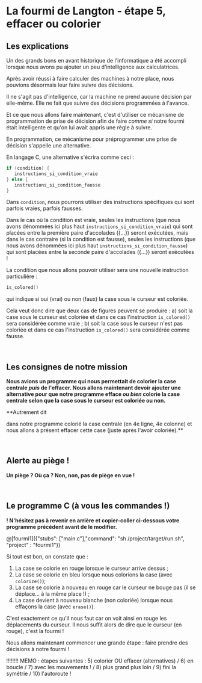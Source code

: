 # La fourmi de Langton - étape 5, effacer ou colorier

## Les explications

Un des grands bons en avant historique de l'informatique a été accompli lorsque nous avons pu ajouter un peu d'intelligence aux calculatrices.

Après avoir réussi à faire calculer des machines à notre place, nous pouvions désormais leur faire suivre des décisions.

Il ne s'agit pas d'intelligence, car la machine ne prend aucune décision par elle-même. Elle ne fait que suivre des décisions programmées à l'avance.

Et ce que nous allons faire maintenant, c'est d'utiliser ce mécanisme de programmation de prise de décision afin de faire *comme si* notre fourmi était intelligente et qu'on lui avait appris une règle à suivre.

En programmation, ce mécanisme pour préprogrammer une prise de décision s'appelle une alternative.

En langage C, une alternative s'écrira comme ceci :

```C
if (condition) {
   instructions_si_condition_vraie
} else {
   instructions_si_condition_fausse
}
```
Dans `condition`, nous pourrons utiliser des instructions spécifiques qui sont parfois vraies, parfois fausses.

Dans le cas où la condition est vraie, seules les instructions (que nous avons dénommées ici plus haut `instructions_si_condition_vraie`) qui sont placées entre la première paire d'accolades ({...}) seront exécutées, mais dans le cas contraire (si la condition est fausse), seules les instructions (que nous avons dénommées ici plus haut `instructions_si_condition_fausse`) qui sont placées entre la seconde paire d'accolades ({...}) seront exécutées !

La condition que nous allons pouvoir utiliser sera une nouvelle instruction particulière :

```C
is_colored()
```

qui indique si oui (vrai) ou non (faux) la case sous le curseur est coloriée.

Cela veut donc dire que deux cas de figures peuvent se produire :
a) soit la case sous le curseur est coloriée et dans ce cas l'instruction `is_colored()` sera considérée comme vraie ;
b) soit la case sous le curseur n'est pas coloriée et dans ce cas l'instruction `is_colored()` sera considérée comme fausse.

<br />

## Les consignes de notre mission

**Nous avions un programme qui nous permettait de colorier la case centrale *puis* de l'effacer. Nous allons maintenant devoir ajouter une alternative pour que notre programme efface *ou bien* colorie la case centrale selon que la case sous le curseur est coloriée ou non.**

**Autrement dit 

dans notre programme  colorié la case centrale (en 4e ligne, 4e colonne) et nous allons à présent effacer cette case (juste après l'avoir coloriée).**

<br />

## Alerte au piège !

**Un piège ? Où ça ? Non, non, pas de piège en vue !**

<br />

## Le programme C (à vous les commandes !)

**! N'hésitez pas à revenir en arrière et copier-coller ci-dessous votre programme précédent avant de le modifier.**

@[fourmi1]({"stubs": ["main.c"],"command": "sh /project/target/run.sh", "project" : "fourmi1"})

Si tout est bon, on constate que :

1) La case se colorie en rouge lorsque le curseur arrive dessus ;
2) La case se colorie en bleu lorsque nous colorions la case (avec `colorize()`);
3) La case se colorie à nouveau en rouge car le curseur ne bouge pas (il se déplace... à la même place !) ;
4) La case devient à nouveau blanche (non coloriée) lorsque nous effaçons la case (avec `erase()`).

C'est exactement ce qu'il nous faut car on voit ainsi en rouge les déplacements du curseur. Il nous suffit alors de dire que le curseur (en rouge), c'est la fourmi !

Nous allons maintenant commencer une grande étape : faire prendre des décisions à notre fourmi !

!!!!!!!! MEMO : étapes suivantes : 5) colorier OU effacer (alternatives) / 6) en boucle / 7) avec les mouvements ! / 8) plus grand plus loin / 9) fini la symétrie / 10) l'autoroute !
